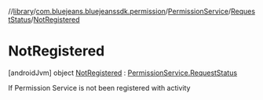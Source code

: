 //[library](../../../../../index.md)/[com.bluejeans.bluejeanssdk.permission](../../../index.md)/[PermissionService](../../index.md)/[RequestStatus](../index.md)/[NotRegistered](index.md)



# NotRegistered  
 [androidJvm] object [NotRegistered](index.md) : [PermissionService.RequestStatus](../index.md)

If Permission Service is not been registered with activity

   


